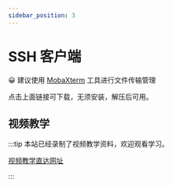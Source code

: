 ```yaml
---
sidebar_position: 3
---
```


# SSH 客户端

😀️ 建议使用 [MobaXterm](https://node.histb.com:9088/update/soft_init/MobaXterm.zip) 工具进行文件传输管理

点击上面链接可下载，无须安装，解压后可用。


## 视频教学


:::tip
本站已经录制了视频教学资料，欢迎观看学习。

[视频教学直达网址](https://alist.ecoo.top/视频教程)  


:::


